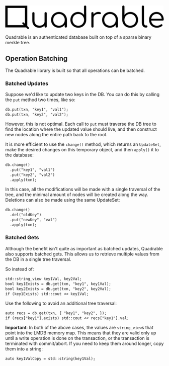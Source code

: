 ![Quadrable Logo](docs/logo.svg)

Quadrable is an authenticated database built on top of a sparse binary merkle tree.

## Operation Batching

The Quadrable library is built so that all operations can be batched.

### Batched Updates

Suppose we'd like to update two keys in the DB. You can do this by calling the `put` method two times, like so:

    db.put(txn, "key1", "val1");
    db.put(txn, "key2", "val2");

However, this is not optimal. Each call to `put` must traverse the DB tree to find the location where the updated value should live, and then construct new nodes along the entire path back to the root.

It is more efficient to use the `change()` method, which returns an `UpdateSet`, make the desired changes on this temporary object, and then `apply()` it to the database:

    db.change()
      .put("key1", "val1")
      .put("key2", "val2")
      .apply(txn);

In this case, all the modifications will be made with a single traversal of the tree, and the minimal amount of nodes will be created along the way. Deletions can also be made using the same UpdateSet:

    db.change()
      .del("oldKey")
      .put("newKey", "val")
      .apply(txn);

### Batched Gets

Although the benefit isn't quite as important as batched updates, Quadrable also supports batched gets. This allows us to retrieve multiple values from the DB in a single tree traversal.

So instead of:

    std::string_view key1Val, key2Val;
    bool key1Exists = db.get(txn, "key1", key1Val);
    bool key2Exists = db.get(txn, "key2", key2Val);
    if (key1Exists) std::cout << key1Val;

Use the following to avoid an additional tree traversal:

    auto recs = db.get(txn, { "key1", "key2", });
    if (recs["key1"].exists) std::cout << recs["key1"].val;

**Important**: In both of the above cases, the values are `string_view`s that point into the LMDB memory map. This means that they are valid only up until a write operation is done on the transaction, or the transaction is terminated with commit/abort. If you need to keep them around longer, copy them into a string:

    auto key1ValCopy = std::string(key1Val);
